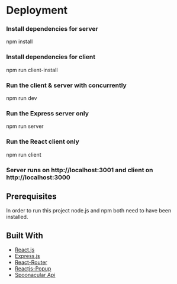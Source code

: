 # Deployment

### Install dependencies for server
npm install

### Install dependencies for client
npm run client-install

### Run the client & server with concurrently
npm run dev

### Run the Express server only
npm run server

### Run the React client only
npm run client

### Server runs on http://localhost:3001 and client on http://localhost:3000

## Prerequisites
In order to run this project node.js and npm both need to have been installed.


## Built With
* [React.js](https://reactjs.org/)
* [Express.js](https://expressjs.com/)
* [React-Router](https://reacttraining.com/react-router/core/guides/philosophy)
* [Reactjs-Popup](https://react-popup.elazizi.com/)
* [Spoonacular Api](https://spoonacular.com/food-api)
